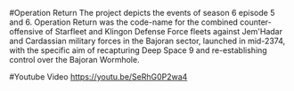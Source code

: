 #Operation Return
The project depicts the events of season 6 episode 5 and 6.
Operation Return was the code-name for the combined counter-offensive of Starfleet and Klingon Defense Force fleets against Jem'Hadar and Cardassian military forces in the Bajoran sector, launched in mid-2374, with the specific aim of recapturing Deep Space 9 and re-establishing control over the Bajoran Wormhole.

#Youtube Video
https://youtu.be/SeRhG0P2wa4
